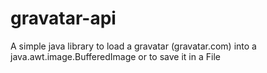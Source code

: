 # gravatar-api
A simple java library to load a gravatar (gravatar.com) into a java.awt.image.BufferedImage or to save it in a File
